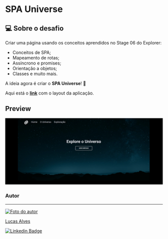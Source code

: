 # SPA Universe

## 💻 Sobre o desafio

Criar uma página usando os conceitos aprendidos no Stage 06 do Explorer:


- Conceitos de SPA;
- Mapeamento de rotas;
- Assíncrono e promises;
- Orientação a objetos;
- Classes e muito mais.


A ideia agora é criar o **SPA Universe**! 🚀

Aqui está o [**link**](https://www.figma.com/file/m8zp3mtxvwyTGQs69nIFM8/%5BDesafios-Explorer%5D-SPA-Universe/duplicate) com o layout da aplicação.

## Preview

![SPAUniverse](./assets/spa-universe.gif)

### Autor
---

<a href="#">
 <img src="https://media-exp1.licdn.com/dms/image/C4E03AQEmwErf5xKp4A/profile-displayphoto-shrink_200_200/0/1641756854608?e=1670457600&v=beta&t=vR6VY9BAdfpn_lTqadnQ4eQIOb0LtXFkewEQjtIzysM" width="100px;" alt="Foto do autor"/>
 <br />
 <p>Lucas Alves</p></a>
 
[![Linkedin Badge](https://img.shields.io/badge/-Lucas-blue?style=flat-square&logo=Linkedin&logoColor=white&link=https://www.linkedin.com/in/lcsalves/)](https://www.linkedin.com/in/lcsalves/)